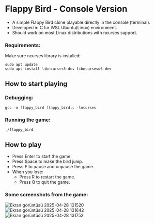 # Flappy Bird - Console Version
* A simple Flappy Bird clone playable directly in the console (terminal).
* Developed in C for WSL Ubuntu(Linux) environment.
* Should work on most Linux distributions with ncurses support.

### Requirements:
Make sure ncurses library is installed:
```
sudo apt update
sudo apt install libncurses5-dev libncursesw5-dev
```
## How to start playing
### Debugging:
```
gcc -o flappy_bird flappy_bird.c -lncurses
```

### Running the game:
```
./flappy_bird
```

## How to play
* Press Enter to start the game.
* Press Space to make the bird jump.
* Press P to pause and unpause the game.
* When you lose:
    * Press R to restart the game.
    * Press Q to quit the game.

### Some screenshots from the game:
![Ekran görüntüsü 2025-04-28 131520](https://github.com/user-attachments/assets/c15e2b37-9484-4c8d-b4b2-eab5430b0ad5)
![Ekran görüntüsü 2025-04-28 131642](https://github.com/user-attachments/assets/12f7a3c6-d0c2-43bb-9c1f-02f8e73cfa11)
![Ekran görüntüsü 2025-04-28 131752](https://github.com/user-attachments/assets/63f38ae5-acac-43eb-8642-ce728062dad3)
